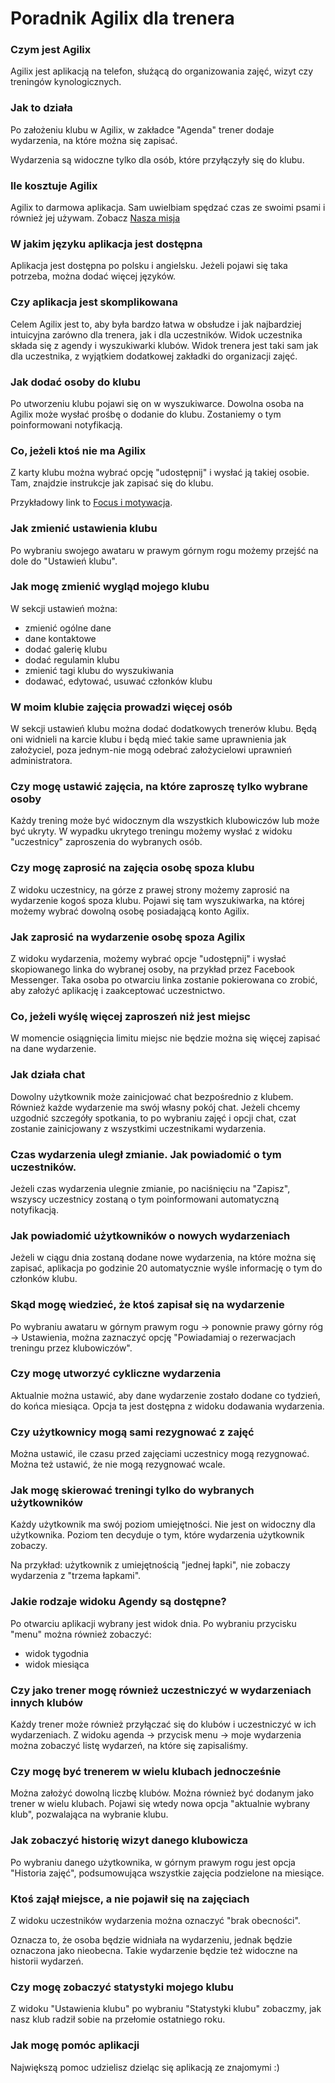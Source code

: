# Poradnik Agilix dla trenera

### Czym jest Agilix
Agilix jest aplikacją na telefon, służącą do organizowania zajęć, wizyt czy treningów kynologicznych.

### Jak to działa
Po założeniu klubu w Agilix, w zakładce "Agenda" trener dodaje wydarzenia, na które można się zapisać.

Wydarzenia są widoczne tylko dla osób, które przyłączyły się do klubu.

### Ile kosztuje Agilix
Agilix to darmowa aplikacja. Sam uwielbiam spędzać czas ze swoimi psami i również jej używam. Zobacz [Nasza misja](https://agilix.dog/nasza-misja)

### W jakim języku aplikacja jest dostępna
Aplikacja jest dostępna po polsku i angielsku. Jeżeli pojawi się taka potrzeba, można dodać więcej języków.

### Czy aplikacja jest skomplikowana
Celem Agilix jest to, aby była bardzo łatwa w obsłudze i jak najbardziej intuicyjna zarówno dla trenera, jak i dla uczestników.
Widok uczestnika składa się z agendy i wyszukiwarki klubów.
Widok trenera jest taki sam jak dla uczestnika, z wyjątkiem dodatkowej zakładki do organizacji zajęć.

### Jak dodać osoby do klubu
Po utworzeniu klubu pojawi się on w wyszukiwarce. Dowolna osoba na Agilix może wysłać prośbę o dodanie do klubu. Zostaniemy o tym poinformowani notyfikacją.

### Co, jeżeli ktoś nie ma Agilix

Z karty klubu można wybrać opcję "udostępnij" i wysłać ją takiej osobie. Tam, znajdzie instrukcje jak zapisać się do klubu. 

Przykładowy link to [Focus i motywacja](https://app.agilix.dog/klub/13_focus-i-motywacja).

### Jak zmienić ustawienia klubu

Po wybraniu swojego awataru w prawym górnym rogu możemy przejść na dole do "Ustawień klubu".

### Jak mogę zmienić wygląd mojego klubu

W sekcji ustawień można:

* zmienić ogólne dane
* dane kontaktowe 
* dodać galerię klubu
* dodać regulamin klubu
* zmienić tagi klubu do wyszukiwania
* dodawać, edytować, usuwać członków klubu

### W moim klubie zajęcia prowadzi więcej osób

W sekcji ustawień klubu można dodać dodatkowych trenerów klubu. Będą oni widnieli na karcie klubu i będą mieć takie same uprawnienia jak założyciel, poza jednym-nie mogą odebrać założycielowi uprawnień administratora.

### Czy mogę ustawić zajęcia, na które zaproszę tylko wybrane osoby

Każdy trening może być widocznym dla wszystkich klubowiczów lub może być ukryty. 
W wypadku ukrytego treningu możemy wysłać z widoku "uczestnicy" zaproszenia do wybranych osób.

### Czy mogę zaprosić na zajęcia osobę spoza klubu
Z widoku uczestnicy, na górze z prawej strony możemy zaprosić na wydarzenie kogoś spoza klubu.
Pojawi się tam wyszukiwarka, na której możemy wybrać dowolną osobę posiadającą konto Agilix.

### Jak zaprosić na wydarzenie osobę spoza Agilix
Z widoku wydarzenia, możemy wybrać opcje "udostępnij" i wysłać skopiowanego linka do wybranej osoby, na przykład przez Facebook Messenger.
Taka osoba po otwarciu linka zostanie pokierowana co zrobić, aby założyć aplikację i zaakceptować uczestnictwo.

### Co, jeżeli wyślę więcej zaproszeń niż jest miejsc
W momencie osiągnięcia limitu miejsc nie będzie można się więcej zapisać na dane wydarzenie.

### Jak działa chat
Dowolny użytkownik może zainicjować chat bezpośrednio z klubem. 
Również każde wydarzenie ma swój własny pokój chat. Jeżeli chcemy uzgodnić szczegóły spotkania, to po wybraniu zajęć i opcji chat, czat zostanie zainicjowany z wszystkimi uczestnikami wydarzenia.

### Czas wydarzenia uległ zmianie. Jak powiadomić o tym uczestników.
Jeżeli czas wydarzenia ulegnie zmianie, po naciśnięciu na "Zapisz", wszyscy uczestnicy zostaną o tym poinformowani automatyczną notyfikacją.

### Jak powiadomić użytkowników o nowych wydarzeniach
Jeżeli w ciągu dnia zostaną dodane nowe wydarzenia, na które można się zapisać, aplikacja po godzinie 20 automatycznie wyśle informację o tym do członków klubu.

### Skąd mogę wiedzieć, że ktoś zapisał się na wydarzenie
Po wybraniu awataru w górnym prawym rogu -> ponownie prawy górny róg -> Ustawienia, można zaznaczyć opcję "Powiadamiaj o rezerwacjach treningu przez klubowiczów".

### Czy mogę utworzyć cykliczne wydarzenia
Aktualnie można ustawić, aby dane wydarzenie zostało dodane co tydzień, do końca miesiąca. Opcja ta jest dostępna z widoku dodawania wydarzenia.

### Czy użytkownicy mogą sami rezygnować z zajęć
Można ustawić, ile czasu przed zajęciami uczestnicy mogą rezygnować. Można też ustawić, że nie mogą rezygnować wcale.

### Jak mogę skierować treningi tylko do wybranych użytkowników
Każdy użytkownik ma swój poziom umiejętności. Nie jest on widoczny dla użytkownika. 
Poziom ten decyduje o tym, które wydarzenia użytkownik zobaczy. 

Na przykład: użytkownik z umiejętnością "jednej łapki", nie zobaczy wydarzenia z "trzema łapkami".

### Jakie rodzaje widoku Agendy są dostępne?
Po otwarciu aplikacji wybrany jest widok dnia. Po wybraniu przycisku "menu" można również zobaczyć:
* widok tygodnia
* widok miesiąca

### Czy jako trener mogę również uczestniczyć w wydarzeniach innych klubów
Każdy trener może również przyłączać się do klubów i uczestniczyć w ich wydarzeniach. Z widoku agenda -> przycisk menu -> moje wydarzenia można zobaczyć listę wydarzeń, na które się zapisaliśmy.

### Czy mogę być trenerem w wielu klubach jednocześnie
Można założyć dowolną liczbę klubów. Można również być dodanym jako trener w wielu klubach. 
Pojawi się wtedy nowa opcja "aktualnie wybrany klub", pozwalająca na wybranie klubu.

### Jak zobaczyć historię wizyt danego klubowicza
Po wybraniu danego użytkownika, w górnym prawym rogu jest opcja "Historia zajęć", podsumowująca wszystkie zajęcia podzielone na miesiące.

### Ktoś zajął miejsce, a nie pojawił się na zajęciach
Z widoku uczestników wydarzenia można oznaczyć "brak obecności". 

Oznacza to, że osoba będzie widniała na wydarzeniu, jednak będzie oznaczona jako nieobecna. Takie wydarzenie będzie też widoczne na historii wydarzeń.

### Czy mogę zobaczyć statystyki mojego klubu
Z widoku "Ustawienia klubu" po wybraniu "Statystyki klubu" zobaczmy, jak nasz klub radził sobie na przełomie ostatniego roku.

### Jak mogę pomóc aplikacji
Największą pomoc udzielisz dzieląc się aplikacją ze znajomymi :)
